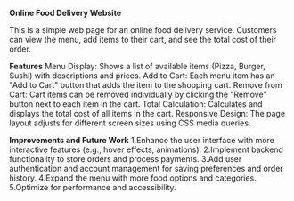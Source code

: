 **Online Food Delivery Website**

This is a simple web page for an online food delivery service. Customers can view the menu, add items to their cart, and see the total cost of their order.

**Features**
Menu Display: Shows a list of available items (Pizza, Burger, Sushi) with descriptions and prices.
Add to Cart: Each menu item has an "Add to Cart" button that adds the item to the shopping cart.
Remove from Cart: Cart items can be removed individually by clicking the "Remove" button next to each item in the cart.
Total Calculation: Calculates and displays the total cost of all items in the cart.
Responsive Design: The page layout adjusts for different screen sizes using CSS media queries.

**Improvements and Future Work**
1.Enhance the user interface with more interactive features (e.g., hover effects, animations).
2.Implement backend functionality to store orders and process payments.
3.Add user authentication and account management for saving preferences and order history.
4.Expand the menu with more food options and categories.
5.Optimize for performance and accessibility.
